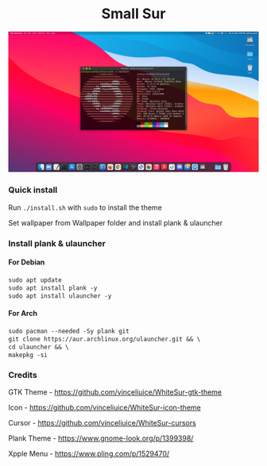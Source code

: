 <h1 align="center"> Small Sur </h1>
<p align="center"> <img src="img/sample.png"/> </p>


### Quick install 
Run `./install.sh` with `sudo` to install the theme

Set wallpaper from Wallpaper folder and install plank & ulauncher

### Install plank & ulauncher
#### For Debian
```
sudo apt update
sudo apt install plank -y
sudo apt install ulauncher -y
```
#### For Arch
```
sudo pacman --needed -Sy plank git
git clone https://aur.archlinux.org/ulauncher.git && \
cd ulauncher && \
makepkg -si
```


### Credits 
GTK Theme - https://github.com/vinceliuice/WhiteSur-gtk-theme

Icon - https://github.com/vinceliuice/WhiteSur-icon-theme 

Cursor - https://github.com/vinceliuice/WhiteSur-cursors

Plank Theme - https://www.gnome-look.org/p/1399398/

Xpple Menu - https://www.pling.com/p/1529470/